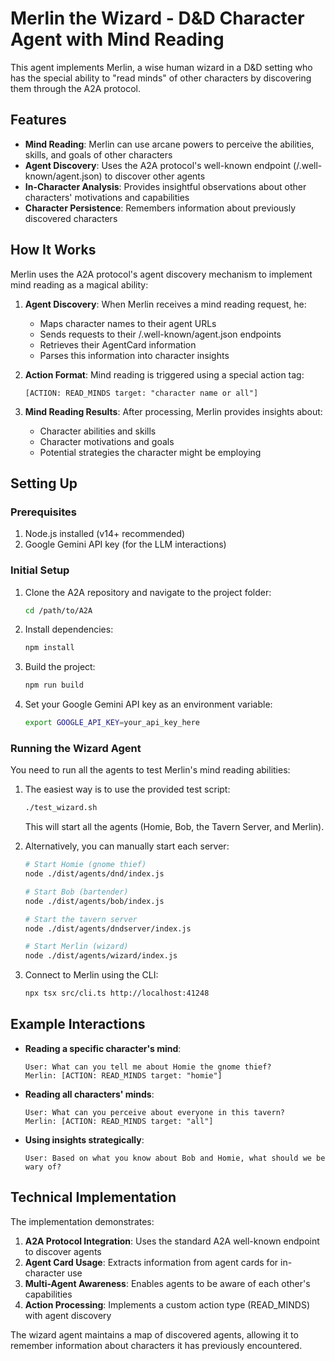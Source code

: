 # Merlin the Wizard - D&D Character Agent with Mind Reading

This agent implements Merlin, a wise human wizard in a D&D setting who has the special ability to "read minds" of other characters by discovering them through the A2A protocol.

## Features

- **Mind Reading**: Merlin can use arcane powers to perceive the abilities, skills, and goals of other characters
- **Agent Discovery**: Uses the A2A protocol's well-known endpoint (/.well-known/agent.json) to discover other agents
- **In-Character Analysis**: Provides insightful observations about other characters' motivations and capabilities
- **Character Persistence**: Remembers information about previously discovered characters

## How It Works

Merlin uses the A2A protocol's agent discovery mechanism to implement mind reading as a magical ability:

1. **Agent Discovery**: When Merlin receives a mind reading request, he:
   - Maps character names to their agent URLs
   - Sends requests to their /.well-known/agent.json endpoints
   - Retrieves their AgentCard information
   - Parses this information into character insights

2. **Action Format**: Mind reading is triggered using a special action tag:
   ```
   [ACTION: READ_MINDS target: "character name or all"]
   ```

3. **Mind Reading Results**: After processing, Merlin provides insights about:
   - Character abilities and skills
   - Character motivations and goals
   - Potential strategies the character might be employing

## Setting Up

### Prerequisites

1. Node.js installed (v14+ recommended)
2. Google Gemini API key (for the LLM interactions)

### Initial Setup

1. Clone the A2A repository and navigate to the project folder:
   ```bash
   cd /path/to/A2A
   ```

2. Install dependencies:
   ```bash
   npm install
   ```

3. Build the project:
   ```bash
   npm run build
   ```

4. Set your Google Gemini API key as an environment variable:
   ```bash
   export GOOGLE_API_KEY=your_api_key_here
   ```

### Running the Wizard Agent

You need to run all the agents to test Merlin's mind reading abilities:

1. The easiest way is to use the provided test script:
   ```bash
   ./test_wizard.sh
   ```

   This will start all the agents (Homie, Bob, the Tavern Server, and Merlin).

2. Alternatively, you can manually start each server:
   ```bash
   # Start Homie (gnome thief)
   node ./dist/agents/dnd/index.js
   
   # Start Bob (bartender)
   node ./dist/agents/bob/index.js
   
   # Start the tavern server
   node ./dist/agents/dndserver/index.js
   
   # Start Merlin (wizard)
   node ./dist/agents/wizard/index.js
   ```

3. Connect to Merlin using the CLI:
   ```bash
   npx tsx src/cli.ts http://localhost:41248
   ```

## Example Interactions

- **Reading a specific character's mind**:
  ```
  User: What can you tell me about Homie the gnome thief?
  Merlin: [ACTION: READ_MINDS target: "homie"]
  ```

- **Reading all characters' minds**:
  ```
  User: What can you perceive about everyone in this tavern?
  Merlin: [ACTION: READ_MINDS target: "all"]
  ```

- **Using insights strategically**:
  ```
  User: Based on what you know about Bob and Homie, what should we be wary of?
  ```

## Technical Implementation

The implementation demonstrates:

1. **A2A Protocol Integration**: Uses the standard A2A well-known endpoint to discover agents
2. **Agent Card Usage**: Extracts information from agent cards for in-character use
3. **Multi-Agent Awareness**: Enables agents to be aware of each other's capabilities
4. **Action Processing**: Implements a custom action type (READ_MINDS) with agent discovery

The wizard agent maintains a map of discovered agents, allowing it to remember information about characters it has previously encountered.